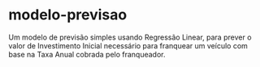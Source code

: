 # modelo-previsao
Um modelo de previsão simples usando Regressão Linear, para prever o valor de Investimento Inicial necessário para franquear um veículo com base na Taxa Anual cobrada pelo franqueador.
